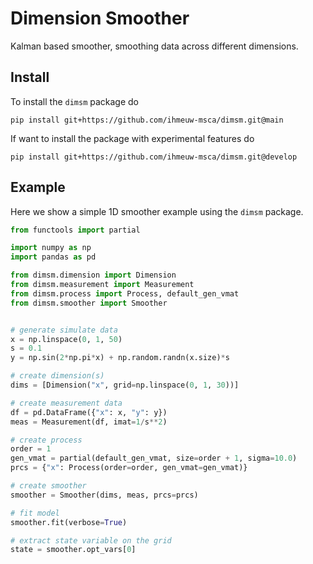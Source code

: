 # Dimension Smoother

Kalman based smoother, smoothing data across different dimensions.

## Install

To install the `dimsm` package do

```
pip install git+https://github.com/ihmeuw-msca/dimsm.git@main
```

If want to install the package with experimental features do

```
pip install git+https://github.com/ihmeuw-msca/dimsm.git@develop
```

## Example

Here we show a simple 1D smoother example using the `dimsm` package.

```Python
from functools import partial

import numpy as np
import pandas as pd

from dimsm.dimension import Dimension
from dimsm.measurement import Measurement
from dimsm.process import Process, default_gen_vmat
from dimsm.smoother import Smoother


# generate simulate data
x = np.linspace(0, 1, 50)
s = 0.1
y = np.sin(2*np.pi*x) + np.random.randn(x.size)*s

# create dimension(s)
dims = [Dimension("x", grid=np.linspace(0, 1, 30))]

# create measurement data
df = pd.DataFrame({"x": x, "y": y})
meas = Measurement(df, imat=1/s**2)

# create process
order = 1
gen_vmat = partial(default_gen_vmat, size=order + 1, sigma=10.0)
prcs = {"x": Process(order=order, gen_vmat=gen_vmat)}

# create smoother
smoother = Smoother(dims, meas, prcs=prcs)

# fit model
smoother.fit(verbose=True)

# extract state variable on the grid
state = smoother.opt_vars[0]
```
